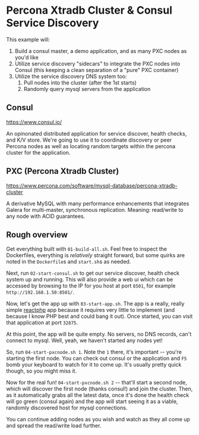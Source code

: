 # Percona Xtradb Cluster & Consul Service Discovery

This example will:

1. Build a consul master, a demo application, and as many PXC nodes as you'd like
1. Utilize service discovery "sidecars" to integrate the PXC nodes into Consul (this keeping a clean separation of a "pure" PXC container)
1. Utilize the service discovery DNS system too:
   1. Pull nodes into the cluster (after the 1st starts)
   1. Randomly query mysql servers from the application

## Consul

https://www.consul.io/

An opinonated distributed application for service discover, health checks, and K/V store. We're going to use it to coordinate discovery or peer Percona nodes as well as locating random targets within the percona cluster for the application.

## PXC (Percona Xtradb Cluster)

https://www.percona.com/software/mysql-database/percona-xtradb-cluster

A derivative MySQL with many performance enhancements that integrates Galera for multi-master, synchronous replication. Meaning: read/write to any node with ACID guarantees.

## Rough overview

Get everything built with `01-build-all.sh`. Feel free to inspect the Dockerfiles, everything is _relatively_ straight forward, but some quirks are noted in the `Dockerfile`s and `start.sh`s as needed.

Next, run `02-start-consul.sh` to get our service discover, health check system up and running. This will also provide a web ui which can be accessed by browsing to the IP for you host at port `8501`, for example `http://192.168.1.50:8501/`.

Now, let's get the app up with `03-start-app.sh`. The app is a really, really simple [reactphp](http://reactphp.org/) app because it requires very little to implement (and because I know PHP best and could bang it out). Once started, you can visit that application at port `32875`.

At this point, the app will be quite empty. No servers, no DNS records, can't connect to mysql. Well, yeah, we haven't started any nodes yet!

So, run `04-start-pxcnode.sh 1`. Note the `1` there, it's important -- you're starting the first node. You can check out consul or the application and `F5` bomb your keyboard to watch for it to come up. It's usually pretty quick though, so you might miss it.

Now for the real fun! `04-start-pxcnode.sh 2` -- that'll start a second node, which will discover the first node (thanks consul!) and join the cluster. Then, as it automatically grabs all the latest data, once it's done the health check will go green (consul again) and the app will start seeing it as a viable, randomly discovered host for mysql connections.

You can continue adding nodes as you wish and watch as they all come up and spread the read/write load further.
